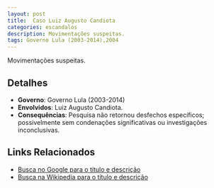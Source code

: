 ```yaml
---
layout: post
title:  Caso Luiz Augusto Candiota
categories: escandalos
description: Movimentações suspeitas.
tags: Governo Lula (2003-2014),2004
---
```


Movimentações suspeitas.

## Detalhes
- **Governo**: Governo Lula (2003-2014)
- **Envolvidos**: Luiz Augusto Candiota.
- **Consequências**: Pesquisa não retornou desfechos específicos; possivelmente sem condenações significativas ou investigações inconclusivas.

## Links Relacionados
- [Busca no Google para o título e descrição](https://www.google.com/search?q=Caso%20Luiz%20Augusto%20Candiota%20Movimenta%C3%A7%C3%B5es%20suspeitas.%20Governo%20Lula%20%282003-2014%29)
- [Busca na Wikipedia para o título e descrição](https://en.wikipedia.org/w/index.php?search=Caso%20Luiz%20Augusto%20Candiota%20Movimenta%C3%A7%C3%B5es%20suspeitas.%20Governo%20Lula%20%282003-2014%29)
